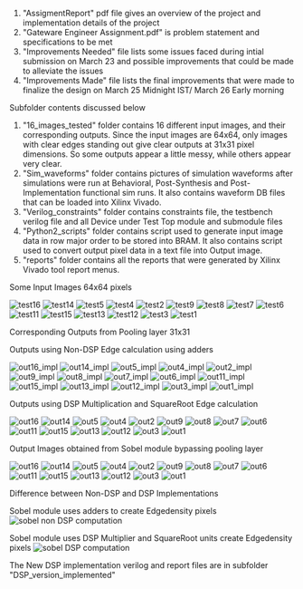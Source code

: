 
1. "AssigmentReport" pdf file gives an overview of the project and implementation details of the project
2. "Gateware Engineer Assignment.pdf" is problem statement and specifications to be met
3. "Improvements Needed" file lists some issues faced during intial submission on March 23 and possible improvements that could be made to alleviate the issues
4. "Improvements Made" file lists the final improvements that were made to finalize the design on March 25 Midnight IST/ March 26 Early morning


Subfolder contents discussed below


1. "16_images_tested" folder contains 16 different input images, and their corresponding outputs. Since the input images are 64x64, only images with clear edges standing out give clear outputs at 31x31 pixel dimensions. So some outputs appear a little messy, while others appear very clear.
2. "Sim_waveforms" folder contains pictures of simulation waveforms after simulations were run at Behavioral, Post-Synthesis and Post-Implementation functional sim runs. It also contains waveform DB files that can be loaded into Xilinx Vivado.
3. "Verilog_constraints" folder contains constraints file, the testbench verilog file and all Device under Test Top module and submodule files
4. "Python2_scripts" folder contains script used to generate input image data in row major order to be stored into BRAM. It also contains script used to convert output pixel data in a text file into Output image.
5. "reports" folder contains all the reports that were generated by Xilinx Vivado tool report menus.

Some Input Images 64x64 pixels

![test16](https://github.com/user-attachments/assets/2bdb1000-3cc2-4996-910c-4853cc8c8637)
![test14](https://github.com/user-attachments/assets/74eb232f-6bea-476a-9d1b-1925c511699f)
![test5](https://github.com/user-attachments/assets/173dc6c3-bef5-45e0-a96e-f716095ac04b)
![test4](https://github.com/user-attachments/assets/720ea53d-6073-4246-9bbc-70c5b635bff1)
![test2](https://github.com/user-attachments/assets/be43dffa-35e1-4538-b655-b5426b5cd238)
![test9](https://github.com/user-attachments/assets/81962ddc-5ad0-4ede-8c7f-cc25877f8cf9)
![test8](https://github.com/user-attachments/assets/9465c553-5eb3-4391-80b3-c8f102490f41)
![test7](https://github.com/user-attachments/assets/45d786e7-03f1-47e8-bf85-336d6f1c7fc5)
![test6](https://github.com/user-attachments/assets/393d83d9-2f23-417b-bace-034112c5edf5)
![test11](https://github.com/user-attachments/assets/6cbe5ca3-2192-45b7-838e-3f447a0772cf)
![test15](https://github.com/user-attachments/assets/c6332f53-f251-43aa-b4d3-305e8987b68f)
![test13](https://github.com/user-attachments/assets/2d988495-42d9-4e70-8645-7fdca13ce45a)
![test12](https://github.com/user-attachments/assets/342318b1-b887-4a1b-9420-692db47755fe)
![test3](https://github.com/user-attachments/assets/f55fe9ee-1c09-4088-a8ad-ab0489d83150)
![test1](https://github.com/user-attachments/assets/3f35deda-8b94-4408-8fc3-73cbdc2a3afd)

Corresponding Outputs from Pooling layer 31x31

Outputs using Non-DSP Edge calculation using adders

![out16_impl](https://github.com/user-attachments/assets/3d439c70-1eb4-4fa8-81af-bd6c2f347d0e)
![out14_impl](https://github.com/user-attachments/assets/8c0cd75c-1276-453b-83b8-0281b3655c8c)
![out5_impl](https://github.com/user-attachments/assets/e1cd0a85-6643-49a8-9b68-3ad85e7db3dc)
![out4_impl](https://github.com/user-attachments/assets/aa71d06a-b216-4f03-9090-ac37ba061c8d)
![out2_impl](https://github.com/user-attachments/assets/65e03ca8-844e-4d67-a663-9062c3a9dec2)
![out9_impl](https://github.com/user-attachments/assets/e23226a5-9524-4b7e-97ce-d044555c9f9c)
![out8_impl](https://github.com/user-attachments/assets/2c97828d-c1b3-4ee1-bdda-a76ea85fceb6)
![out7_impl](https://github.com/user-attachments/assets/d809fd4e-f3f3-4585-b8dc-1027a448d4ea)
![out6_impl](https://github.com/user-attachments/assets/75bc9528-d5f6-412f-b8f0-eecee5f07d6c)
![out11_impl](https://github.com/user-attachments/assets/c3e8ab4b-93d1-4bb3-8fe7-e18e6c55dcc2)
![out15_impl](https://github.com/user-attachments/assets/7987717d-2755-4ab9-b0ac-00f688793541)
![out13_impl](https://github.com/user-attachments/assets/f7c1e454-e56f-4328-a70d-d1cd880e1230)
![out12_impl](https://github.com/user-attachments/assets/2fc91c7a-b99a-4733-8336-fec8f4019e8a)
![out3_impl](https://github.com/user-attachments/assets/5527385f-cbdb-4e79-acfc-ccfff632997b)
![out1_impl](https://github.com/user-attachments/assets/c6ceba2b-e1b5-479a-b97e-13b76c83c889)


Outputs using DSP Multiplication and SquareRoot Edge calculation

![out16](https://github.com/user-attachments/assets/52dcf865-187e-4ecf-a825-c4d799a94bee)
![out14](https://github.com/user-attachments/assets/3b908b8b-faf5-4464-b6a2-8bdfb80d40d4)
![out5](https://github.com/user-attachments/assets/6f9e8fc2-7324-4dbc-870a-e1f2b1526141)
![out4](https://github.com/user-attachments/assets/91ff1e86-9bc4-4baf-b6d3-25170db8474d)
![out2](https://github.com/user-attachments/assets/e5f92ae7-9052-4e57-b3b0-d554b64fa41d)
![out9](https://github.com/user-attachments/assets/65d3800a-9923-4b4c-9041-65aa49d1b0ae)
![out8](https://github.com/user-attachments/assets/26610273-2117-4811-9715-f1a82dd486b4)
![out7](https://github.com/user-attachments/assets/8660126c-ef73-4873-9a26-a473687c462a)
![out6](https://github.com/user-attachments/assets/e4c87352-0337-4e09-b465-d3a68b2ef089)
![out11](https://github.com/user-attachments/assets/dacbb3db-56a8-4111-8856-132286460852)
![out15](https://github.com/user-attachments/assets/22bf6bff-c117-4758-aba1-1851d286ca1e)
![out13](https://github.com/user-attachments/assets/f9981759-df88-4685-9b2d-be6537f37283)
![out12](https://github.com/user-attachments/assets/2a92c7c1-77e7-4560-a044-da9c77368f40)
![out3](https://github.com/user-attachments/assets/2c3a1fb8-3bc7-4639-8648-c717b23d74d9)
![out1](https://github.com/user-attachments/assets/7d44e07e-7127-49f7-9890-113957624ff3)

Output Images obtained from Sobel module bypassing pooling layer

![out16](https://github.com/user-attachments/assets/93713c0d-6edd-47cc-84e1-d9d7b9500df9)
![out14](https://github.com/user-attachments/assets/fd6f94ab-a63d-4bb9-a3a3-69fbc68c6c04)
![out5](https://github.com/user-attachments/assets/c83c5ee3-8115-4c6f-b461-f19089da0235)
![out4](https://github.com/user-attachments/assets/22f36f32-ac3b-47d3-a20d-81d16482ce39)
![out2](https://github.com/user-attachments/assets/1dde5af0-26d1-4942-b0fd-46690e0378b1)
![out9](https://github.com/user-attachments/assets/689f30de-b4bf-4927-8a65-9d563f455556)
![out8](https://github.com/user-attachments/assets/dd1235f6-8c9d-4bea-8bae-07b8f641636b)
![out7](https://github.com/user-attachments/assets/78e3a95d-eb52-4c50-9f9c-c9b9d202671d)
![out6](https://github.com/user-attachments/assets/58a3e73c-2a17-488e-ad19-43a45c8d2e5b)
![out11](https://github.com/user-attachments/assets/b5a217b8-3d06-4389-9b4e-a802f3f2433e)
![out15](https://github.com/user-attachments/assets/9949cf60-7e0a-4cd7-97bf-a65a1b9e9183)
![out13](https://github.com/user-attachments/assets/56cd5b97-f695-4731-9b32-2a332417f65c)
![out12](https://github.com/user-attachments/assets/d3d5e72a-f2ed-4314-82e2-7fad836e575f)
![out3](https://github.com/user-attachments/assets/05228537-f429-4e36-b6c5-089cd438306c)
![out1](https://github.com/user-attachments/assets/5ae36b06-8b54-4b18-8be9-d2b4fe58d11b)



Difference between Non-DSP and DSP Implementations

Sobel module uses adders to create Edgedensity pixels
![sobel non DSP computation](https://github.com/user-attachments/assets/4a5b07eb-08bc-4778-b0b5-1a604f0ffc33)


Sobel module uses DSP Multiplier and SquareRoot units create Edgedensity pixels
![sobel DSP computation](https://github.com/user-attachments/assets/49acd30b-6bb6-4247-8756-5b3370aca735)

The New DSP implementation verilog and report files are in subfolder "DSP_version_implemented"













